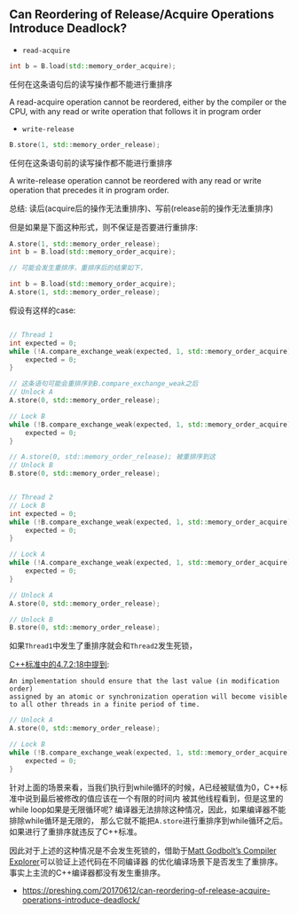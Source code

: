 
## Can Reordering of Release/Acquire Operations Introduce Deadlock?


* `read-acquire`


```cpp
int b = B.load(std::memory_order_acquire);
```

任何在这条语句后的读写操作都不能进行重排序

A read-acquire operation cannot be reordered, either by the compiler or the CPU, with any read or write operation that follows it in program order

* `write-release`

```cpp
B.store(1, std::memory_order_release);
```

任何在这条语句前的读写操作都不能进行重排序

A write-release operation cannot be reordered with any read or write operation that precedes it in program order.


总结: 读后(acquire后的操作无法重排序)、写前(release前的操作无法重排序)

但是如果是下面这种形式，则不保证是否要进行重排序:

```cpp
A.store(1, std::memory_order_release);
int b = B.load(std::memory_order_acquire);

// 可能会发生重排序，重排序后的结果如下，

int b = B.load(std::memory_order_acquire);
A.store(1, std::memory_order_release);
```



假设有这样的case:

```cpp

// Thread 1
int expected = 0;
while (!A.compare_exchange_weak(expected, 1, std::memory_order_acquire)) {
    expected = 0;
}

// 这条语句可能会重排序到B.compare_exchange_weak之后
// Unlock A
A.store(0, std::memory_order_release);

// Lock B
while (!B.compare_exchange_weak(expected, 1, std::memory_order_acquire)) {
    expected = 0;
}

// A.store(0, std::memory_order_release); 被重排序到这
// Unlock B
B.store(0, std::memory_order_release);


// Thread 2
// Lock B
int expected = 0;
while (!B.compare_exchange_weak(expected, 1, std::memory_order_acquire)) {
    expected = 0;
}

// Lock A
while (!A.compare_exchange_weak(expected, 1, std::memory_order_acquire)) {
    expected = 0;
}

// Unlock A
A.store(0, std::memory_order_release);

// Unlock B
B.store(0, std::memory_order_release);
```

如果`Thread1`中发生了重排序就会和`Thread2`发生死锁，


[C++标准中的4.7.2:18中提到](http://www.open-std.org/jtc1/sc22/wg21/docs/papers/2017/n4659.pdf):

```
An implementation should ensure that the last value (in modification order)
assigned by an atomic or synchronization operation will become visible to all other threads in a finite period of time.
```

```C++
// Unlock A
A.store(0, std::memory_order_release);

// Lock B
while (!B.compare_exchange_weak(expected, 1, std::memory_order_acquire)) {
    expected = 0;
}
```

针对上面的场景来看，当我们执行到while循环的时候，A已经被赋值为0，C++标准中说到最后被修改的值应该在一个有限的时间内
被其他线程看到，但是这里的while loop如果是无限循环呢? 编译器无法排除这种情况，因此，如果编译器不能排除while循环是无限的，
那么它就不能把`A.store`进行重排序到while循环之后。如果进行了重排序就违反了C++标准。

因此对于上述的这种情况是不会发生死锁的，借助于[Matt Godbolt’s Compiler Explorer](https://godbolt.org/g/DW6fuV)可以验证上述代码在不同编译器
的优化编译场景下是否发生了重排序。事实上主流的C++编译器都没有发生重排序。

* https://preshing.com/20170612/can-reordering-of-release-acquire-operations-introduce-deadlock/


